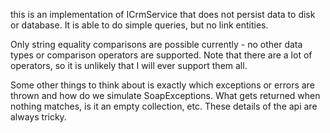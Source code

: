 this is an implementation of ICrmService that does not persist data to disk
or database. It is able to do simple queries, but no link entities.

Only string equality comparisons are possible currently - no other data types
or comparison operators are supported. Note that there are a lot of operators,
so it is unlikely that I will ever support them all.

Some other things to think about is exactly which exceptions or errors are thrown
and how do we simulate SoapExceptions. What gets returned when nothing matches,
is it an empty collection, etc. These details of the api are always tricky.